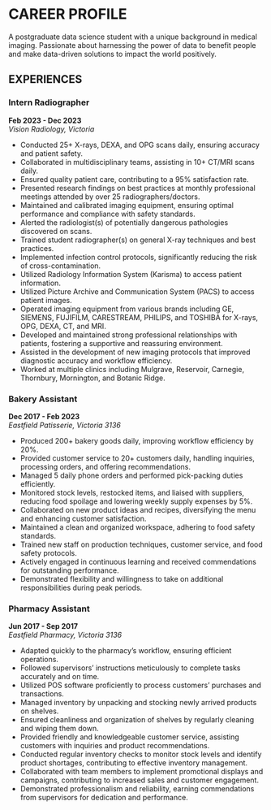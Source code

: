 # CAREER PROFILE
A postgraduate data science student with a unique background in medical imaging. Passionate about harnessing the power of data to benefit people and make data-driven solutions to impact the world positively.

## EXPERIENCES

### Intern Radiographer
**Feb 2023 - Dec 2023**  
*Vision Radiology, Victoria*

- Conducted 25+ X-rays, DEXA, and OPG scans daily, ensuring accuracy and patient safety.
- Collaborated in multidisciplinary teams, assisting in 10+ CT/MRI scans daily.
- Ensured quality patient care, contributing to a 95% satisfaction rate.
- Presented research findings on best practices at monthly professional meetings attended by over 25 radiographers/doctors.
- Maintained and calibrated imaging equipment, ensuring optimal performance and compliance with safety standards.
- Alerted the radiologist(s) of potentially dangerous pathologies discovered on scans.
- Trained student radiographer(s) on general X-ray techniques and best practices.
- Implemented infection control protocols, significantly reducing the risk of cross-contamination.
- Utilized Radiology Information System (Karisma) to access patient information.
- Utilized Picture Archive and Communication System (PACS) to access patient images.
- Operated imaging equipment from various brands including GE, SIEMENS, FUJIFILM, CARESTREAM, PHILIPS, and TOSHIBA for X-rays, OPG, DEXA, CT, and MRI.
- Developed and maintained strong professional relationships with patients, fostering a supportive and reassuring environment.
- Assisted in the development of new imaging protocols that improved diagnostic accuracy and workflow efficiency.
- Worked at multiple clinics including Mulgrave, Reservoir, Carnegie, Thornbury, Mornington, and Botanic Ridge.

### Bakery Assistant
**Dec 2017 - Feb 2023**  
*Eastfield Patisserie, Victoria 3136*

- Produced 200+ bakery goods daily, improving workflow efficiency by 20%.
- Provided customer service to 20+ customers daily, handling inquiries, processing orders, and offering recommendations.
- Managed 5 daily phone orders and performed pick-packing duties efficiently.
- Monitored stock levels, restocked items, and liaised with suppliers, reducing food spoilage and lowering weekly supply expenses by 5%.
- Collaborated on new product ideas and recipes, diversifying the menu and enhancing customer satisfaction.
- Maintained a clean and organized workspace, adhering to food safety standards.
- Trained new staff on production techniques, customer service, and food safety protocols.
- Actively engaged in continuous learning and received commendations for outstanding performance.
- Demonstrated flexibility and willingness to take on additional responsibilities during peak periods.

### Pharmacy Assistant
**Jun 2017 - Sep 2017**  
*Eastfield Pharmacy, Victoria 3136*

- Adapted quickly to the pharmacy’s workflow, ensuring efficient operations.
- Followed supervisors’ instructions meticulously to complete tasks accurately and on time.
- Utilized POS software proficiently to process customers’ purchases and transactions.
- Managed inventory by unpacking and stocking newly arrived products on shelves.
- Ensured cleanliness and organization of shelves by regularly cleaning and wiping them down.
- Provided friendly and knowledgeable customer service, assisting customers with inquiries and product recommendations.
- Conducted regular inventory checks to monitor stock levels and identify product shortages, contributing to effective inventory management.
- Collaborated with team members to implement promotional displays and campaigns, contributing to increased sales and customer engagement.
- Demonstrated professionalism and reliability, earning commendations from supervisors for dedication and performance.
